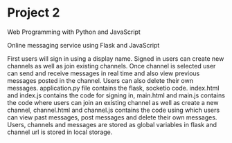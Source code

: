 # Project 2

Web Programming with Python and JavaScript

Online messaging service using Flask and JavaScript

First users will sign in using a display name. Signed in users can create new channels as well as join existing channels. Once channel is selected user can send and receive messages in real time and also view previous messages posted in the channel. Users can also delete their own messages. application.py file contains the flask, socketio code. index.html and index.js contains the code for signing in, main.html and main.js contains the code where users can join an existing channel as well as create a new channel, channel.html and channel.js contains the code using which users can view past messages, post messages and delete their own messages. Users, channels and messages are stored as global variables in flask and channel url is stored in local storage.
